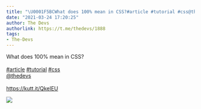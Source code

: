 ```yaml
---
title: "\U0001F5BCWhat does 100% mean in CSS?#article #tutorial #css@thedevshttps://kutt.it/QkeIEU"
date: "2021-03-24 17:20:25"
author: The Devs
authorlink: https://t.me/thedevs/1888
tags:
- The-Devs
---
```

<p>What does 100% mean in CSS?<br><br><a href="https://t.me/thedevs/1888?q=%23article">#article</a> <a href="https://t.me/thedevs/1888?q=%23tutorial">#tutorial</a> <a href="https://t.me/thedevs/1888?q=%23css">#css</a><br><a href="https://t.me/thedevs" target="_blank">@thedevs</a><br><br><a href="https://kutt.it/QkeIEU" target="_blank" rel="noopener">https://kutt.it/QkeIEU</a></p><img src="https://cdn4.telesco.pe/file/bj3oLNEEdlDzPmWX-GqAik--1PPQWlmducnRTx1-qzTrx5y6sWXgHMfOEA5PQ0HXCEcNGTuoyK0usnr7gZNfWrivNLDbZ09G2ZCyrkQsEsVIR7-St_dlMh1Ml8OGNhIu7AKqClL0J_mJJqBZsWF2RbO1d7oqPvyI1BQeOMVo2yPR44xhO8zfxVcgsycKuUBVGxYedWuH2Ja_UwNX5fqUS-bdfLBVSn5lkFZS6NcpEjKcjxx-shnDaM2qrlmG5N7_3nMj_sCitlmXQ3B7HsfGBbaIXNsDdPWpBayE0wAvAtm56PAvr7jYXgI_604125aCmNBFG3VDy5SbnpU2kfNMaw.jpg" referrerpolicy="no-referrer">